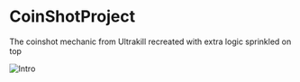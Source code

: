 # CoinShotProject
The coinshot mechanic from Ultrakill recreated with extra logic sprinkled on top<br>

![Intro](Gifs/CoinShot-Intro.gif)
